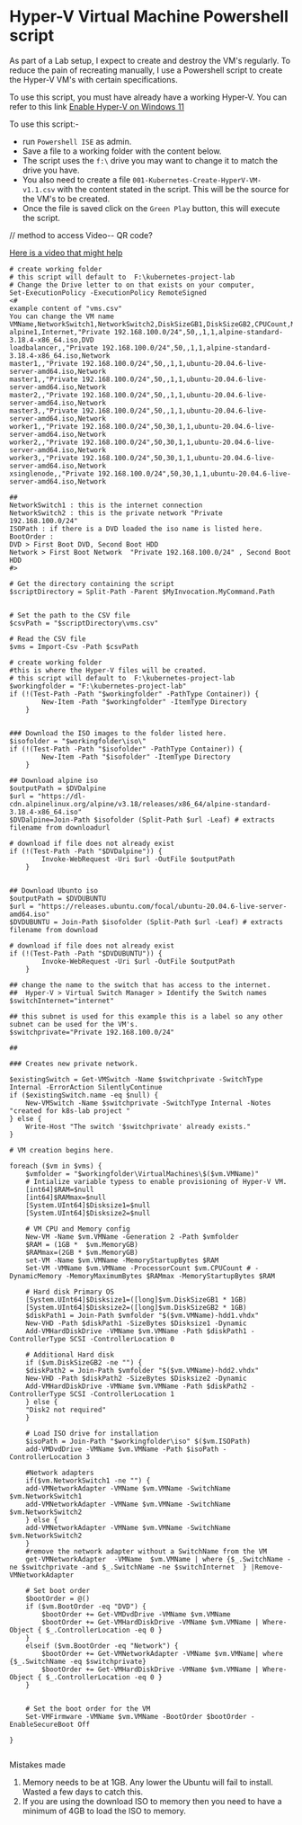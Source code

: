 # Hyper-V Virtual Machine Powershell script 

As part of a Lab setup, I expect to create and destroy the VM's regularly.
To reduce the pain of recreating manually, I use a Powershell script to create the Hyper-V VM's with certain specifications.

To use this script, you must have already have a working Hyper-V. You can refer to this link [Enable Hyper-V on Windows 11](https://techcommunity.microsoft.com/t5/educator-developer-blog/step-by-step-enabling-hyper-v-for-use-on-windows-11/ba-p/3745905)

To use this script:-
- run `Powershell ISE` as admin.
- Save a file to a working folder with the content below.
- The script uses the `f:\` drive you may want to change it to match the drive you have.
- You also need to create a file `001-Kubernetes-Create-HyperV-VM-v1.1.csv` with the content stated in the script. This will be the source for the VM's to be created. 
- Once the file is saved click on the `Green Play` button, this will execute the script.

// method to access Video-- QR code?

[Here is a video that might help](https://clipchamp.com/watch/EYzyfDZUGRv)

```
# create working folder
# this script will default to  F:\kubernetes-project-lab
# Change the Drive letter to on that exists on your computer,
Set-ExecutionPolicy -ExecutionPolicy RemoteSigned
<#
example content of "vms.csv"
You can change the VM name
VMName,NetworkSwitch1,NetworkSwitch2,DiskSizeGB1,DiskSizeGB2,CPUCount,MemoryGB,ISOPath,BootOrder
alpine1,Internet,"Private 192.168.100.0/24",50,,1,1,alpine-standard-3.18.4-x86_64.iso,DVD
loadbalancer,,"Private 192.168.100.0/24",50,,1,1,alpine-standard-3.18.4-x86_64.iso,Network
master1,,"Private 192.168.100.0/24",50,,1,1,ubuntu-20.04.6-live-server-amd64.iso,Network
master1,,"Private 192.168.100.0/24",50,,1,1,ubuntu-20.04.6-live-server-amd64.iso,Network
master2,,"Private 192.168.100.0/24",50,,1,1,ubuntu-20.04.6-live-server-amd64.iso,Network
master3,,"Private 192.168.100.0/24",50,,1,1,ubuntu-20.04.6-live-server-amd64.iso,Network
worker1,,"Private 192.168.100.0/24",50,30,1,1,ubuntu-20.04.6-live-server-amd64.iso,Network
worker2,,"Private 192.168.100.0/24",50,30,1,1,ubuntu-20.04.6-live-server-amd64.iso,Network
worker3,,"Private 192.168.100.0/24",50,30,1,1,ubuntu-20.04.6-live-server-amd64.iso,Network
xsinglenode,,"Private 192.168.100.0/24",50,30,1,1,ubuntu-20.04.6-live-server-amd64.iso,Network

##
NetworkSwitch1 : this is the internet connection
NetworkSwitch2 : this is the private network "Private 192.168.100.0/24"
ISOPath : if there is a DVD loaded the iso name is listed here.
BootOrder : 
DVD > First Boot DVD, Second Boot HDD
Network > First Boot Network  "Private 192.168.100.0/24" , Second Boot HDD
#>

# Get the directory containing the script
$scriptDirectory = Split-Path -Parent $MyInvocation.MyCommand.Path


# Set the path to the CSV file
$csvPath = "$scriptDirectory\vms.csv"

# Read the CSV file
$vms = Import-Csv -Path $csvPath

# create working folder
#this is where the Hyper-V files will be created.
# this script will default to  F:\kubernetes-project-lab
$workingfolder = "F:\kubernetes-project-lab"
if (!(Test-Path -Path "$workingfolder" -PathType Container)) {
        New-Item -Path "$workingfolder" -ItemType Directory
    }
    

### Download the ISO images to the folder listed here.
$isofolder = "$workingfolder\iso\"
if (!(Test-Path -Path "$isofolder" -PathType Container)) {
        New-Item -Path "$isofolder" -ItemType Directory
    }

## Download alpine iso
$outputPath = $DVDalpine
$url = "https://dl-cdn.alpinelinux.org/alpine/v3.18/releases/x86_64/alpine-standard-3.18.4-x86_64.iso"
$DVDalpine=Join-Path $isofolder (Split-Path $url -Leaf) # extracts filename from downloadurl

# download if file does not already exist
if (!(Test-Path -Path "$DVDalpine")) {
        Invoke-WebRequest -Uri $url -OutFile $outputPath
    }


## Download Ubunto iso
$outputPath = $DVDUBUNTU
$url = "https://releases.ubuntu.com/focal/ubuntu-20.04.6-live-server-amd64.iso"
$DVDUBUNTU = Join-Path $isofolder (Split-Path $url -Leaf) # extracts filename from download

# download if file does not already exist
if (!(Test-Path -Path "$DVDUBUNTU")) {
        Invoke-WebRequest -Uri $url -OutFile $outputPath
    }

## change the name to the switch that has access to the internet.
##  Hyper-V > Virtual Switch Manager > Identify the Switch names
$switchInternet="internet" 

## this subnet is used for this example this is a label so any other subnet can be used for the VM's.
$switchprivate="Private 192.168.100.0/24" 

##

### Creates new private network.

$existingSwitch = Get-VMSwitch -Name $switchprivate -SwitchType Internal -ErrorAction SilentlyContinue
if ($existingSwitch.name -eq $null) {
    New-VMSwitch -Name $switchprivate -SwitchType Internal -Notes "created for k8s-lab project "
} else {
    Write-Host "The switch '$switchprivate' already exists."
}

# VM creation begins here.

foreach ($vm in $vms) {
    $vmfolder = "$workingfolder\VirtualMachines\$($vm.VMName)"
    # Intialize variable typess to enable provisioning of Hyper-V VM.   
    [int64]$RAM=$null
    [int64]$RAMmax=$null
    [System.UInt64]$Disksize1=$null
    [System.UInt64]$Disksize2=$null

    # VM CPU and Memory config
    New-VM -Name $vm.VMName -Generation 2 -Path $vmfolder
    $RAM = (1GB *  $vm.MemoryGB)
    $RAMmax=(2GB * $vm.MemoryGB)
    set-VM -Name $vm.VMName -MemoryStartupBytes $RAM 
    Set-VM -VMName $vm.VMName -ProcessorCount $vm.CPUCount # -DynamicMemory -MemoryMaximumBytes $RAMmax -MemoryStartupBytes $RAM

    # Hard disk Primary OS
    [System.UInt64]$Disksize1=([long]$vm.DiskSizeGB1 * 1GB)
    [System.UInt64]$Disksize2=([long]$vm.DiskSizeGB2 * 1GB)
    $diskPath1 = Join-Path $vmfolder "$($vm.VMName)-hdd1.vhdx"
    New-VHD -Path $diskPath1 -SizeBytes $Disksize1 -Dynamic 
    Add-VMHardDiskDrive -VMName $vm.VMName -Path $diskPath1 -ControllerType SCSI -ControllerLocation 0

    # Additional Hard disk
    if ($vm.DiskSizeGB2 -ne "") {
    $diskPath2 = Join-Path $vmfolder "$($vm.VMName)-hdd2.vhdx"
    New-VHD -Path $diskPath2 -SizeBytes $Disksize2 -Dynamic
    Add-VMHardDiskDrive -VMName $vm.VMName -Path $diskPath2 -ControllerType SCSI -ControllerLocation 1
    } else {
    "Disk2 not required"
    }

    # Load ISO drive for installation
    $isoPath = Join-Path "$workingfolder\iso" $($vm.ISOPath)
    add-VMDvdDrive -VMName $vm.VMName -Path $isoPath -ControllerLocation 3

    #Network adapters
    if($vm.NetworkSwitch1 -ne "") {
    add-VMNetworkAdapter -VMName $vm.VMName -SwitchName $vm.NetworkSwitch1
    add-VMNetworkAdapter -VMName $vm.VMName -SwitchName $vm.NetworkSwitch2
    } else {
    add-VMNetworkAdapter -VMName $vm.VMName -SwitchName $vm.NetworkSwitch2
    }
    #remove the network adapter without a SwitchName from the VM
    get-VMNetworkAdapter  -VMName  $vm.VMName | where {$_.SwitchName -ne $switchprivate -and $_.SwitchName -ne $switchInternet  } |Remove-VMNetworkAdapter   

    # Set boot order
    $bootOrder = @()
    if ($vm.BootOrder -eq "DVD") {
        $bootOrder += Get-VMDvdDrive -VMName $vm.VMName
        $bootOrder += Get-VMHardDiskDrive -VMName $vm.VMName | Where-Object { $_.ControllerLocation -eq 0 }
    }
    elseif ($vm.BootOrder -eq "Network") {
        $bootOrder += Get-VMNetworkAdapter -VMName $vm.VMName| where {$_.SwitchName -eq $switchprivate}
        $bootOrder += Get-VMHardDiskDrive -VMName $vm.VMName | Where-Object { $_.ControllerLocation -eq 0 }
    }


    # Set the boot order for the VM
    Set-VMFirmware -VMName $vm.VMName -BootOrder $bootOrder -EnableSecureBoot Off

}


```



Mistakes made

1. Memory needs to be at 1GB. Any lower the Ubuntu will fail to install. Wasted a few days to catch this. 
2. If you are using the download ISO to memory then you need to have a minimum of 4GB to load the ISO to memory. 
